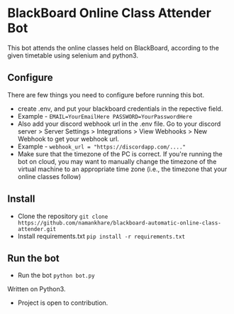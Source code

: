 # BlackBoard Online Class Attender Bot

This bot attends the online classes held on BlackBoard, according to the given timetable using selenium and python3.

## Configure

There are few things you need to configure before running this bot.

- create .env, and put your blackboard credentials in the repective field.
- Example - `EMAIL=YourEmailHere PASSWORD=YourPasswordHere`
- Also add your discord webhook url in the .env file. Go to your discord server > Server Settings > Integrations > View Webhooks > New Webhook to get your webhook url.
- Example - `webhook_url = "https://discordapp.com/...."`
- Make sure that the timezone of the PC is correct. If you're running the bot on cloud, you may want to manually change the timezone of the virtual machine to an appropriate time zone (i.e., the timezone that your online classes follow)

## Install

- Clone the repository `git clone https://github.com/namankhare/blackboard-automatic-online-class-attender.git`
- Install requirements.txt `pip install -r requirements.txt`

## Run the bot

- Run the bot `python bot.py`

Written on Python3.

- Project is open to contribution.
